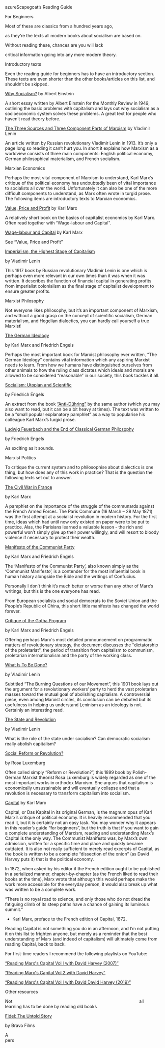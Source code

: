 azureScapegoat’s Reading Guide

For Beginners

Most of these are classics from a hundred years ago,

as they’re the texts all modern books about socialism are based on.

Without reading these, chances are you will lack

critical information going into any more modern theory.

Introductory texts

Even the reading guide for beginners has to have an introductory section. These texts are even shorter than the other books/articles on this list, and shouldn’t be skipped.

[Why Socialism?](https://monthlyreview.org/2009/05/01/why-socialism/) by Albert Einstein

A short essay written by Albert Einstein for the Monthly Review in 1949, outlining the basic problems with capitalism and lays out why socialism as a socioeconomic system solves these problems. A great text for people who haven’t read theory before.

[The Three Sources and Three Component Parts of Marxism](https://www.marxists.org/archive/lenin/works/1913/mar/x01.htm) by Vladimir Lenin

An article written by Russian revolutionary Vladimir Lenin in 1913. It’s only a page long so reading it can’t hurt you. In short it explains how Marxism as a worldview consists of three main components: English political economy, German philosophical materialism, and French socialism.

Marxian Economics

Perhaps the most vital component of Marxism to understand, Karl Marx’s critique of the political economy has undoubtedly been of vital importance to socialists all over the world. Unfortunately it can also be one of the more difficult components to understand, as Marx often wrote in turgid prose. The following items are introductory texts to Marxian economics.

[Value, Price and Profit](https://www.marxists.org/archive/marx/works/1865/value-price-profit/) by Karl Marx

A relatively short book on the basics of capitalist economics by Karl Marx. Often read together with “Wage-labour and Capital”.

[Wage-labour and Capital](https://www.marxists.org/archive/marx/works/1847/wage-labour/) by Karl Marx

See “Value, Price and Profit”

[Imperialism, the Highest Stage of Capitalism](https://www.marxists.org/archive/lenin/works/1916/imp-hsc/)

by Vladimir Lenin

This 1917 book by Russian revolutionary Vladimir Lenin is one which is perhaps even more relevant in our own times than it was when it was written. It describes the function of financial capital in generating profits from imperialist colonialism as the final stage of capitalist development to ensure greater profits.

Marxist Philosophy

Not everyone likes philosophy, but it’s an important component of Marxism, and without a good grasp on the concept of scientific socialism, German materialism, and Hegelian dialectics, you can hardly call yourself a true Marxist!

[The German Ideology](https://www.marxists.org/archive/marx/works/1845/german-ideology/ch01a.htm)

by Karl Marx and Friedrich Engels

Perhaps the most important book for Marxist philosophy ever written, “The German Ideology” contains vital information which any aspiring Marxist needs to learn. From how we humans have distinguished ourselves from other animals to how the ruling class dictates which ideals and morals are allowed to be considered “reasonable” in our society, this book tackles it all.

[Socialism: Utopian and Scientific](https://www.marxists.org/archive/marx/works/1880/soc-utop/)

by Friedrich Engels

An extract from the book [“Anti-Dühring”](https://www.marxists.org/archive/marx/works/1877/anti-duhring/) by the same author (which you may also want to read, but it can be a bit heavy at times). The text was written to be a “small popular explanatory pamphlet” as a way to popularise his colleague Karl Marx’s turgid prose.

[Ludwig Feuerbach and the End of Classical German Philosophy](https://www.marxists.org/archive/marx/works/1886/ludwig-feuerbach/index.htm)

by Friedrich Engels

As exciting as it sounds.

Marxist Politics

To critique the current system and to philosophise about dialectics is one thing, but how does any of this work in practice? That is the question the following texts set out to answer.

[The Civil War in France](https://www.marxists.org/archive/marx/works/1871/civil-war-france/)

by Karl Marx

A pamphlet on the importance of the struggle of the communards against the French Armed Forces. The Paris Commune (18 March – 28 May 1871) was the first attempt at a socialist revolution in modern history. For the first time, ideas which had until now only existed on paper were to be put to practice. Alas, the Parisians learned a valuable lesson - the rich and powerful won’t simply give up their power willingly, and will resort to bloody violence if necessary to protect their wealth.

[Manifesto of the Communist Party](https://www.marxists.org/archive/marx/works/1848/communist-manifesto/)

by Karl Marx and Friedrich Engels

The ‘Manifesto of the Communist Party’, also known simply as the ‘Communist Manifesto’, is a contender for the most influential book in human history alongside the Bible and the writings of Confucius.

Personally I don’t think it’s much better or worse than any other of Marx’s writings, but this is the one everyone has read.

From European socialists and social democrats to the Soviet Union and the People’s Republic of China, this short little manifesto has changed the world forever.

[Critique of the Gotha Program](https://www.marxists.org/archive/marx/works/1875/gotha/index.htm)

by Karl Marx and Friedrich Engels

Offering perhaps Marx's most detailed pronouncement on programmatic matters of revolutionary strategy, the document discusses the "dictatorship of the proletariat", the period of transition from capitalism to communism, proletarian internationalism and the party of the working class.

[What Is To Be Done?](https://www.marxists.org/archive/lenin/works/1901/witbd/)

by Vladimir Lenin

Subtitled “The Burning Questions of our Movement”, this 1901 book lays out the argument for a revolutionary workers’ party to herd the vast proletarian masses toward the mutual goal of abolishing capitalism. A controversial piece, even among Marxist circles, its conclusion can be debated but its usefulness in helping us understand Leninism as an ideology is not. Certainly an interesting read.

[The State and Revolution](https://www.marxists.org/archive/lenin/works/1917/staterev/)

by Vladimir Lenin

What is the role of the state under socialism? Can democratic socialism really abolish capitalism?

[Social Reform or Revolution?](https://www.marxists.org/archive/luxemburg/1900/reform-revolution/index.htm)

by Rosa Luxemburg

Often called simply “Reform or Revolution?”, this 1899 book by Polish-German Marxist theorist Rosa Luxemburg is widely regarded as one of the most important works in orthodox Marxism. She argues that capitalism is economically unsustainable and will eventually collapse and that a revolution is necessary to transform capitalism into socialism.

[Capital](https://www.marxists.org/archive/marx/works/1867-c1/) by Karl Marx

Capital, or Das Kapital in its original German, is the magnum opus of Karl Marx’s critique of political economy. It is heavily recommended that you read it, but it is certainly not an easy task. You may wonder why it appears in this reader’s guide “for beginners”, but the truth is that if you want to gain a complete understanding of Marxism, reading and understanding Marx’s Capital is the only way. The Communist Manifesto was, by Marx’s own admission, written for a specific time and place and quickly became outdated. It is also not really sufficient to merely read excerpts of Capital, as the book is written to be a complete “dissection of the onion” (as David Harvey puts it) that is the political economy.

In 1872, when asked by his editor if the French edition ought to be published in a serialized manner, chapter-by-chapter (as the French liked to read their books at the time), Marx wrote that although this would perhaps make the work more accessible for the everyday person, it would also break up what was written to be a complete work.

“There is no royal road to science, and only those who do not dread the fatiguing climb of its steep paths have a chance of gaining its luminous summit.”

-   Karl Marx, preface to the French edition of Capital, 1872.

Reading Capital is not something you do in an afternoon, and I’m not putting it on this list to frighten anyone, but merely as a reminder that the best understanding of Marx (and indeed of capitalism) will ultimately come from reading Capital, back to back.

For first-time readers I recommend the following playlists on YouTube:

[“Reading Marx's Capital Vol I with David Harvey (2007)”](https://www.youtube.com/playlist?list=PL0A7FFF28B99C1303)

[“Reading Marx's Capital Vol 2 with David Harvey”](https://www.youtube.com/playlist?list=PLA444E846FD59F94B)

[“Reading Marx's Capital Vol I with David David Harvey (2019)”](https://www.youtube.com/playlist?list=PLWvnUfModHP9Ci8M1g39l4AZgK6YLCXd0)

Other resources

Not                                                                                                         all learning has to be done by reading old books

[Fidel: The Untold Story](https://www.youtube.com/watch?v=GP9IFC8xPNk)

by Bravo Films

A pers                                                                                                                                                                                                                                                                                                                                                                                                                                                                                                                                                                                                                                                                                                                                                                                                                                                                                                                                                                                                                                                                                                                                                                                                                                                                                                                                                                                                                                                                                                                                                                                                                                                                                                                                                                                                                                                                                                                                                                                                                                                                                                                                                                                                                                                                                                                                                                                                                                                                                                                                                                                                                                                                                                                                                                                                                                                                                                                                                                                                                                                                                                                                                                                                                                                                                                                                                                                                                                                                                                                                                                                                                                                                                                                                                                                                                                                                                                                                                                                                                                                                                                                                                                                                                                                                                                                                                                                                                                                                                                                                                                                                                                                                                                                                                                                                                                                                                                                 Cuba. It’s a must-see.